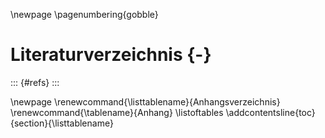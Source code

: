 \newpage
\pagenumbering{gobble}
# Literaturverzeichnis {-}

::: {#refs}
:::

\newpage
\renewcommand{\listtablename}{Anhangsverzeichnis}
\renewcommand{\tablename}{Anhang}
\listoftables
\addcontentsline{toc}{section}{\listtablename}
